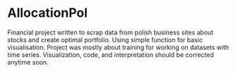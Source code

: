 # AllocationPol
Financial project written to scrap data from polish business sites about stocks and create optimal portfolio. Using simple function for basic visualisation. Project was mostly about training for working on datasets with time series. Visualization, code, and interpretation should be corrected anytime soon.
